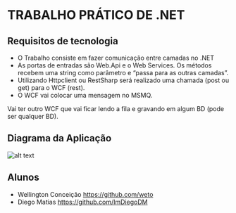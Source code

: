 # TRABALHO PRÁTICO DE .NET

## Requisitos de tecnologia

* O Trabalho consiste em fazer comunicação entre camadas no .NET
* As portas de entradas são Web.Api e o Web Services. Os métodos recebem uma string como parâmetro e “passa para as outras camadas”. 
* Utilizando Httpclient ou RestSharp será realizado uma chamada (post ou get) para o WCF (rest). 
* O WCF vai colocar uma mensagem no MSMQ. 

Vai ter outro WCF que vai ficar lendo a fila e gravando em algum BD (pode ser qualquer BD).

## Diagrama da Aplicação

![alt text](https://github.com/weto/TrabalhoFinalDotNet/blob/master/diagrama.png)

## Alunos

- Wellington Conceição https://github.com/weto
- Diego Matias https://github.com/ImDiegoDM




